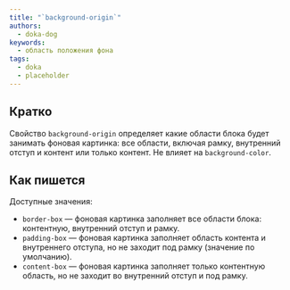 ```yaml
---
title: "`background-origin`"
authors:
  - doka-dog
keywords:
  - область положения фона
tags:
  - doka
  - placeholder
---
```


## Кратко

Свойство `background-origin` определяет какие области блока будет занимать фоновая картинка: все области, включая рамку, внутренний отступ и контент или только контент. Не влияет на `background-color`.

## Как пишется

Доступные значения:

- `border-box` — фоновая картинка заполняет все области блока: контентную, внутренний отступ и рамку.
- `padding-box` — фоновая картинка заполняет область контента и внутреннего отступа, но не заходит под рамку (значение по умолчанию).
- `content-box` — фоновая картинка заполняет только контентную область, но не заходит во внутренний отступ и под рамку.
